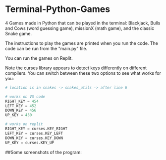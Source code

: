 # Terminal-Python-Games
4 Games made in Python that can be played in the terminal: Blackjack, Bulls and Cows (word guessing game), missionX (math game), and the classic Snake game.

The instructions to play the games are printed when you run the code. The code can be run from the "main.py" file.

You can run the games on Replit.

Note the curses library appears to detect keys differently on different compilers. You can switch between these two options to see what works for you:
```python
# location is in snakes -> snakes_utils -> after line 6

# works on VS code
RIGHT_KEY = 454
LEFT_KEY = 452
DOWN_KEY = 456
UP_KEY = 450

# works on replit
RIGHT_KEY = curses.KEY_RIGHT
LEFT_KEY = curses.KEY_LEFT
DOWN_KEY = curses.KEY_DOWN
UP_KEY = curses.KEY_UP

```

##Some screenshots of the program:

